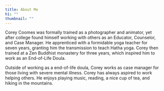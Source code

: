 ```yaml
---
title: About Me
h1: ""
thumbnail: ""
---
```

Corey Coomes was formally trained as a photographer and animator, yet after college found himself working with others as an Educator, Counselor, and Case Manager. He apprenticed with a formidable yoga teacher for seven years, granting him the transmission to teach Hatha yoga. Corey then trained at a Zen Buddhist monastery for three years, which inspired him to work as an End-of-Life Doula.  

Outside of working as a end-of-life doula, Corey works as case manager for those living with severe mental illness.  Corey has always aspired to work helping others. He enjoys playing music, reading, a nice cup of tea, and hiking in the mountains.